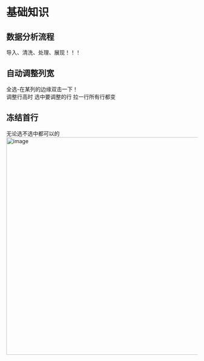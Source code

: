 # 基础知识
## 数据分析流程
导入、清洗、处理、展现！！！

## 自动调整列宽
全选-在某列的边缘双击一下！   
调整行高时 选中要调整的行 拉一行所有行都变  

## 冻结首行
无论选不选中都可以的  
<img width="574" alt="image" src="https://user-images.githubusercontent.com/105503216/181685697-d28a177f-d46b-410d-a186-0672db7170d9.png">
